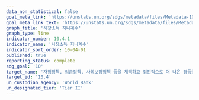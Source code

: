 ```yaml
---
data_non_statistical: false
goal_meta_link: 'https://unstats.un.org/sdgs/metadata/files/Metadata-10-04-01.pdf'
goal_meta_link_text: 'https://unstats.un.org/sdgs/metadata/files/Metadata-10-04-01.pdf'
graph_title: '시장소득 지니계수'
graph_type: line
indicator_number: 10.4.1
indicator_name: '시장소득 지니계수'
indicator_sort_order: 10-04-01
published: true
reporting_status: complete
sdg_goal: '10'
target_name: '재정정책, 임금정책, 사회보장정책 등을 채택하고 점진적으로 더 나은 평등을 달성'
target_id: '10.4'
un_custodian_agency: 'World Bank'
un_designated_tier: 'Tier II'
---
```

